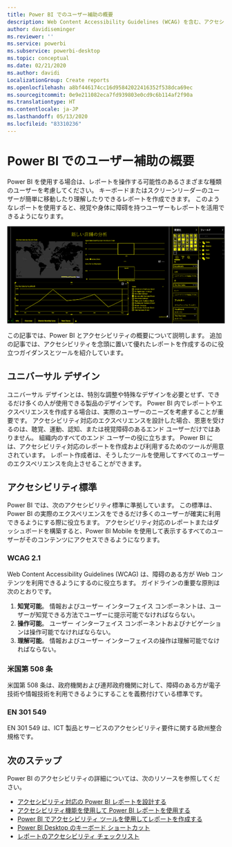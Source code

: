 ```yaml
---
title: Power BI でのユーザー補助の概要
description: Web Content Accessibility Guidelines (WCAG) を含む、アクセシビリティ対応の Power BI Desktop レポートを作成するための機能と提案
author: davidiseminger
ms.reviewer: ''
ms.service: powerbi
ms.subservice: powerbi-desktop
ms.topic: conceptual
ms.date: 02/21/2020
ms.author: davidi
LocalizationGroup: Create reports
ms.openlocfilehash: a8bf446174cc16d95842022416352f538dca69ec
ms.sourcegitcommit: 0e9e211082eca7fd939803e0cd9c6b114af2f90a
ms.translationtype: HT
ms.contentlocale: ja-JP
ms.lasthandoff: 05/13/2020
ms.locfileid: "83310236"
---
```

# <a name="overview-of-accessibility-in-power-bi"></a>Power BI でのユーザー補助の概要

Power BI を使用する場合は、レポートを操作する可能性のあるさまざまな種類のユーザーを考慮してください。 キーボードまたはスクリーンリーダーのユーザーが簡単に移動したり理解したりできるレポートを作成できます。 このようなレポートを使用すると、視覚や身体に障碍を持つユーザーもレポートを活用できるようになります。

![ハイ コントラストの Windows の設定](media/desktop-accessibility/accessibility-05b.png)

この記事では、Power BI とアクセシビリティの概要について説明します。 追加の記事では、アクセシビリティを念頭に置いて優れたレポートを作成するのに役立つガイダンスとツールを紹介しています。

## <a name="universal-design"></a>ユニバーサル デザイン

ユニバーサル デザインとは、特別な調整や特殊なデザインを必要とせず、できるだけ多くの人が使用できる製品のデザインです。 Power BI 内でレポートやエクスペリエンスを作成する場合は、実際のユーザーのニーズを考慮することが重要です。 アクセシビリティ対応のエクスペリエンスを設計した場合、恩恵を受けるのは、聴覚、運動、認知、または視覚障碍のあるエンド ユーザーだけではありません。 組織内のすべてのエンド ユーザーの役に立ちます。 Power BI には、アクセシビリティ対応のレポートを作成および利用するためのツールが用意されています。 レポート作成者は、そうしたツールを使用してすべてのユーザーのエクスペリエンスを向上させることができます。

## <a name="accessibility-standards"></a>アクセシビリティ標準

Power BI では、次のアクセシビリティ標準に準拠しています。 この標準は、Power BI の実際のエクスペリエンスをできるだけ多くのユーザーが確実に利用できるようにする際に役立ちます。 アクセシビリティ対応のレポートまたはダッシュボードを構築すると、Power BI Mobile を使用して表示するすべてのユーザーがそのコンテンツにアクセスできるようになります。

### <a name="wcag-21"></a>WCAG 2.1

Web Content Accessibility Guidelines (WCAG) は、障碍のある方が Web コンテンツを利用できるようにするのに役立ちます。 ガイドラインの重要な原則は次のとおりです。

1. **知覚可能**。 情報およびユーザー インターフェイス コンポーネントは、ユーザーが知覚できる方法でユーザーに提示可能でなければならない。
2. **操作可能**。 ユーザー インターフェイス コンポーネントおよびナビゲーションは操作可能でなければならない。
3. **理解可能**。 情報およびユーザー インターフェイスの操作は理解可能でなければならない。

### <a name="us-section-508"></a>米国第 508 条

米国第 508 条は、政府機関および連邦政府機関に対して、障碍のある方が電子技術や情報技術を利用できるようにすることを義務付けている標準です。

### <a name="en-301-549"></a>EN 301 549

EN 301 549 は、ICT 製品とサービスのアクセシビリティ要件に関する欧州整合規格です。  

## <a name="next-steps"></a>次のステップ

Power BI のアクセシビリティの詳細については、次のリソースを参照してください。

* [アクセシビリティ対応の Power BI レポートを設計する](desktop-accessibility-creating-reports.md)
* [アクセシビリティ機能を使用して Power BI レポートを使用する](desktop-accessibility-consuming-tools.md)
* [Power BI でアクセシビリティ ツールを使用してレポートを作成する](desktop-accessibility-creating-tools.md)
* [Power BI Desktop のキーボード ショートカット](desktop-accessibility-keyboard-shortcuts.md)
* [レポートのアクセシビリティ チェックリスト](desktop-accessibility-creating-reports.md#report-accessibility-checklist)


